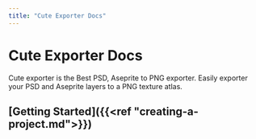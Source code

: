 ```yaml
---
title: "Cute Exporter Docs"
---
```

# Cute Exporter Docs

Cute exporter is the Best PSD, Aseprite to PNG exporter. Easily exporter your PSD and Aseprite layers to a PNG texture atlas.

## [Getting Started]({{<ref "creating-a-project.md">}})
